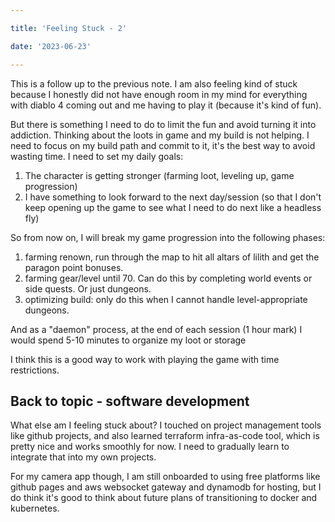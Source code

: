 ```yaml
---

title: 'Feeling Stuck - 2'

date: '2023-06-23'

---
```


This is a follow up to the previous note. I am also feeling kind of stuck because I 
honestly did not have enough room in my mind for everything with diablo 4 coming out
and me having to play it (because it's kind of fun). 

But there is something I need to do to limit the fun and avoid turning it into addiction.
Thinking about the loots in game and my build is not helping. I need to focus on my build path
and commit to it, it's the best way to avoid wasting time. I need to set my daily goals:

1. The character is getting stronger (farming loot, leveling up, game progression)
2. I have something to look forward to the next day/session (so that I don't keep opening up the game
to see what I need to do next like a headless fly)

So from now on, I will break my game
progression into the following phases:

1. farming renown, run through the map to hit all altars of lilith and get the paragon point bonuses.
2. farming gear/level until 70. Can do this by completing world events or side quests. Or just dungeons.
3. optimizing build: only do this when I cannot handle level-appropriate dungeons.

And as a "daemon" process, at the end of each session (1 hour mark) I would spend 5-10 minutes to organize
my loot or storage

I think this is a good way to work with playing the game with time restrictions.

## Back to topic - software development

What else am I feeling stuck about? I touched on project management tools like github projects,
and also learned terraform infra-as-code tool, which is pretty nice and works smoothly for now.
I need to gradually learn to integrate that into my own projects.

For my camera app though, I am still onboarded to using free platforms like github pages and aws websocket gateway
and dynamodb for hosting, but I do think it's good to think about future plans of transitioning
 to docker and kubernetes.